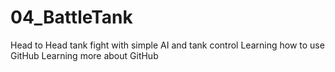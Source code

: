 # 04_BattleTank
Head to Head tank fight with simple AI and tank control
Learning how to use GitHub
Learning more about GitHub
